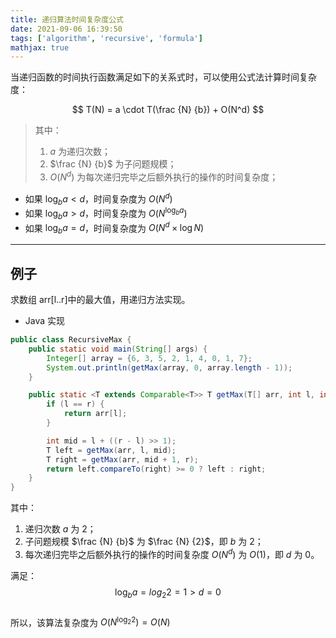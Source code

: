 ```yaml
---
title: 递归算法时间复杂度公式
date: 2021-09-06 16:39:50
tags: ['algorithm', 'recursive', 'formula']
mathjax: true
---
```


当递归函数的时间执行函数满足如下的关系式时，可以使用公式法计算时间复杂度：

$$
T(N) = a \cdot T(\frac {N} {b}) + O(N^d)
$$

> 其中：  
> 1. $a$ 为递归次数；  
> 2. $\frac {N} {b}$ 为子问题规模；    
> 3. $O(N^d)$ 为每次递归完毕之后额外执行的操作的时间复杂度；  

* 如果 $\log_b a < d$，时间复杂度为 $O(N^d)$
* 如果 $\log_b a > d$，时间复杂度为 $O(N^{\log_b a})$
* 如果 $\log_b a = d$，时间复杂度为 $O(N^d \times \log N)$

----

## 例子

求数组 arr[l..r]中的最大值，用递归方法实现。

* Java 实现

```java
public class RecursiveMax {
    public static void main(String[] args) {
        Integer[] array = {6, 3, 5, 2, 1, 4, 0, 1, 7};
        System.out.println(getMax(array, 0, array.length - 1));
    }

    public static <T extends Comparable<T>> T getMax(T[] arr, int l, int r) {
        if (l == r) {
            return arr[l];
        }

        int mid = l + ((r - l) >> 1);
        T left = getMax(arr, l, mid);
        T right = getMax(arr, mid + 1, r);
        return left.compareTo(right) >= 0 ? left : right;
    }
}
```

其中：  
1. 递归次数 $a$ 为 $2$；  
2. 子问题规模 $\frac {N} {b}$ 为 $\frac {N} {2}$，即 $b$ 为 $2$；    
3. 每次递归完毕之后额外执行的操作的时间复杂度 $O(N^d)$ 为 $O(1)$，即 $d$ 为 $0$。 
  
满足：  
$$
\log_b a = log_2 2 = 1 > d = 0
$$  
所以，该算法复杂度为 $O(N^{\log_2 2}) = O(N)$